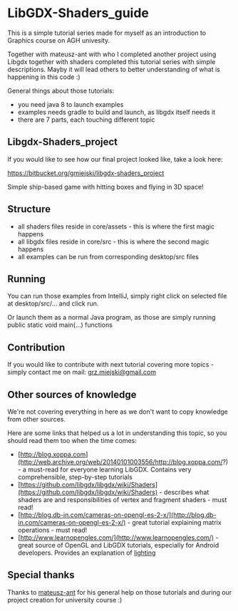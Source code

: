 LibGDX-Shaders_guide
====================

This is a simple tutorial series made for myself as an introduction to Graphics course on AGH univesity.

Together with mateusz-ant with who I completed another project using Libgdx together with shaders completed this tutorial series with simple descriptions. Mayby it will lead others to better understanding of what is happening in this code :)

General things about those tutorials:

* you need java 8 to launch examples
* examples needs gradle to build and launch, as libgdx itself needs it
* there are 7 parts, each touching different topic

Libgdx-Shaders_project
----------------------

If you would like to see how our final project looked like, take  a look here:

https://bitbucket.org/gmiejski/libgdx-shaders_project

Simple ship-based game with hitting boxes and flying in 3D space!

Structure
----------------------
* all shaders files reside in core/assets - this is where the first magic happens
* all libgdx files reside in core/src - this is where the second magic happens
* all examples can be run from corresponding desktop/src files


Running
----------------------
You can run those examples from IntelliJ, simply right click on selected file at desktop/src/... and click run.

Or launch them as a normal Java program, as those are simply running public static void main(...) functions

Contribution
----------------------
If you would like to contribute with next tutorial covering more topics - simply contact me on mail:
grz.miejski@gmail.com

Other sources of knowledge
----------------------
We're not covering everything in here as we don't want to copy knowledge from other sources.

Here are some links that helped us a lot in understanding this topic, so you should read them too when the time comes:

* [http://blog.xoppa.com](http://web.archive.org/web/20140101003556/http://blog.xoppa.com/?) - a must-read for everyone learning LibGDX. Contains very comprehensible, step-by-step tutorials
* [https://github.com/libgdx/libgdx/wiki/Shaders](https://github.com/libgdx/libgdx/wiki/Shaders) - describes what shaders are and responsibilities of vertex and fragment shaders - must read!
* [http://blog.db-in.com/cameras-on-opengl-es-2-x/](http://blog.db-in.com/cameras-on-opengl-es-2-x/) - great tutorial explaining matrix operations - must read!
* [http://www.learnopengles.com/](http://www.learnopengles.com/) - great source of OpenGL and LibGDX tutorials, especially for Android developers. Provides an explanation of [lighting](http://www.learnopengles.com/android-lesson-two-ambient-and-diffuse-lighting/)  


Special thanks
----------------------
Thanks to [mateusz-ant](https://github.com/mateusz-ant/) for his general help on those tutorials and during our project creation for university course :)